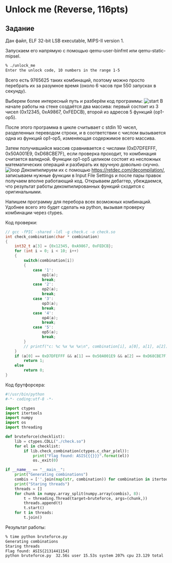 # Unlock me (Reverse, 116pts)
## Задание
Дан файл, ELF 32-bit LSB executable, MIPS-II version 1.


Запускаем его напрямую с помощью qemu-user-binfmt или qemu-static-mipsel. 

```bash
% ./unlock_me
Enter the unlock code, 10 numbers in the range 1-5
```

Всего есть 9765625 таких комбинаций, поэтому можно просто перебрать их за разумное время (около 6 часов при 550 запусках в секунду).

Выберем более интересный путь и разберём код программы:
![start](start.png)
В начале работы на стеке создаётся два массива: первый состоит из 3 чисел (0x12345, 0xA9867, 0xFEDCB), второй из адресов 5 функций (op1-op5).

После этого программа в цикле считывает с stdin 10 чисел, разделенных переводом строки, и в соответствии с числом вызывается одна из функций op1-op5, изменяющая содержимое всего массива.

Затем получившийся массив сравнивается с числами (0xD7DFEFFF, 0x50A001E9, 0xD68CBE7F), если проверка проходит, то
комбинация считается валидной. Функции op1-op5 целиком состоят из несложных математических операций и разбирать их вручную довольно скучно.
![loop](loop.png)
Декомпилируем их с помощью https://retdec.com/decompilation/, записываем нужные функции в Input File Settings и после пары правок получаем вполне работающий код.
Открываем дебаггер, убеждаемся, что результат работы декомпилированных функций сходится с оригинальными.

Напишем программу для перебора всех возможных комбинаций. Удобнее всего это будет сделать на python, вызывая проверку комбинации через ctypes.

Код проверки:
```c
// gcc -fPIC -shared -ldl -g check.c -o check.so
int check_combination(char * combination)
{
    int32_t a[3] = {0x12345, 0xA9867, 0xFEDCB};
    for (int i = 0; i < 10; i++)
    {
        switch(combination[i])
        {
            case '1':
                op1(a);
                break;
            case '2':
                op2(a);
                break;
            case '3':
                op3(a);
                break;
            case '4':
                op4(a);
                break;
            case '5':
                op5(a);
                break;
        }
        // printf("c: %c %x %x %x\n", combination[i], a[0], a[1], a[2]);
    }
    if (a[0] == 0xD7DFEFFF && a[1] == 0x50A001E9 && a[2] == 0xD68CBE7F)
        return 1;
    else
        return 0;
}
```

Код брутфорсера:
```python
#!/usr/bin/python
#-*- coding:utf-8 -*-

import ctypes
import itertools
import numpy
import os
import threading

def bruteforce(checklist):
    lib = ctypes.CDLL("./check.so")
    for el in checklist:
        if lib.check_combination(ctypes.c_char_p(el)):
            print("Flag found: ASIS{{{}}}".format(el))
            os._exit(0)

if __name__ == "__main__":
    print("Generating combinations")
    combis = [''.join(map(str, combination)) for combination in itertools.product(range(1,6), repeat=10)]
    print("Staring threads")
    threads = []
    for chunk in numpy.array_split(numpy.array(combis), 8):
        t = threading.Thread(target=bruteforce, args=(chunk,))
        threads.append(t)
        t.start()
    for t in threads:
        t.join()

```

Результат работы:
```bash
% time python bruteforce.py
Generating combinations
Staring threads
Flag found: ASIS{2131441154}
python bruteforce.py  32.56s user 15.53s system 207% cpu 23.129 total
```
